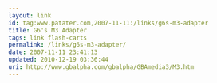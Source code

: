 ```yaml
---
layout: link
id: tag:www.patater.com,2007-11-11:/links/g6s-m3-adapter
title: G6's M3 Adapter
tags: link flash-carts
permalink: /links/g6s-m3-adapter/
date: 2007-11-11 23:41:13
updated: 2010-12-19 03:36:44
uri: http://www.gbalpha.com/gbalpha/GBAmedia3/M3.htm
---
```

